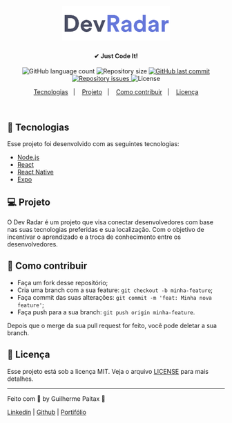 <h1 align="center">
    <img alt="Dev Radar" title="#ben10" src=".github/logo.png" width="250px" />
</h1>

<h4 align="center">
  ✔ Just Code It!
</h4>
<p align="center">
  <img alt="GitHub language count" src="https://img.shields.io/github/languages/count/guilhermepaitax/dev-radar.svg">

  <img alt="Repository size" src="https://img.shields.io/github/repo-size/guilhermepaitax/dev-radar.svg">
  
  <a href="https://github.com/guilhermepaitax/dev-radar/commits/master">
    <img alt="GitHub last commit" src="https://img.shields.io/github/last-commit/guilhermepaitax/dev-radar.svg">
  </a>

  <a href="https://github.com/guilhermepaitax/dev-radar/issues">
    <img alt="Repository issues" src="https://img.shields.io/github/issues/guilhermepaitax/dev-radar.svg">
  </a>

  <img alt="License" src="https://img.shields.io/badge/license-MIT-brightgreen">
</p>

<p align="center">
  <a href="#rocket-tecnologias">Tecnologias</a>&nbsp;&nbsp;&nbsp;|&nbsp;&nbsp;&nbsp;
  <a href="#-projeto">Projeto</a>&nbsp;&nbsp;&nbsp;|&nbsp;&nbsp;&nbsp;
  <!-- <a href="#🔖-layout">Layout</a>&nbsp;&nbsp;&nbsp;|&nbsp;&nbsp;&nbsp; -->
  <a href="#-como-contribuir">Como contribuir</a>&nbsp;&nbsp;&nbsp;|&nbsp;&nbsp;&nbsp;
  <a href="#memo-licença">Licença</a>
</p>

<br>

<!-- <p align="center">
  <img alt="Frontend" src=".github/devradar.png" width="100%">
</p> -->

## :rocket: Tecnologias

Esse projeto foi desenvolvido com as seguintes tecnologias:

- [Node.js](https://nodejs.org/en/)
- [React](https://reactjs.org)
- [React Native](https://facebook.github.io/react-native/)
- [Expo](https://expo.io/)

## 💻 Projeto

O Dev Radar é um projeto que visa conectar desenvolvedores com base nas suas tecnologias preferidas e sua localização. Com o objetivo de incentivar o aprendizado e a troca de conhecimento entre os desenvolvedores.

<!-- ## 🔖 Layout

Você pode baixar o layout do projeto no formato `.sketch` através [desse link](https://rocketseat-cdn.s3-sa-east-1.amazonaws.com/semana-omnistack/aircnc.sketch).

Para abrir o arquivo no formato `.sketch` em qualquer sistema operacional utilize a ferramenta [Zeplin](https://zeplin.io). -->

## 🤔 Como contribuir

- Faça um fork desse repositório;
- Cria uma branch com a sua feature: `git checkout -b minha-feature`;
- Faça commit das suas alterações: `git commit -m 'feat: Minha nova feature'`;
- Faça push para a sua branch: `git push origin minha-feature`.

Depois que o merge da sua pull request for feito, você pode deletar a sua branch.

## :memo: Licença

Esse projeto está sob a licença MIT. Veja o arquivo [LICENSE](LICENSE.md) para mais detalhes.

---

Feito com 🖤 by Guilherme Paitax :wave: 

[Linkedin](https://www.linkedin.com/in/guilhermepaitax/) | [Github](https://github.com/guilhermepaitax) | [Portifólio](https://github.com/guilhermepaitax)
